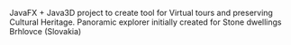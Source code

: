 JavaFX + Java3D project to create tool for Virtual tours and preserving Cultural Heritage. Panoramic explorer initially created for Stone dwellings Brhlovce (Slovakia)